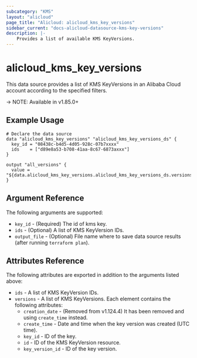```yaml
---
subcategory: "KMS"
layout: "alicloud"
page_title: "Alicloud: alicloud_kms_key_versions"
sidebar_current: "docs-alicloud-datasource-kms-key-versions"
description: |-
    Provides a list of available KMS KeyVersions.
---
```


# alicloud\_kms\_key\_versions

This data source provides a list of KMS KeyVersions in an Alibaba Cloud account according to the specified filters.

-> NOTE: Available in v1.85.0+

## Example Usage

```
# Declare the data source
data "alicloud_kms_key_versions" "alicloud_kms_key_versions_ds" {
  key_id = "08438c-b4d5-4d05-928c-07b7xxxx"
  ids    = ["d89e8a53-b708-41aa-8c67-6873axxx"]
}

output "all_versions" {
  value = "${data.alicloud_kms_key_versions.alicloud_kms_key_versions_ds.versions}"
}
```

## Argument Reference

The following arguments are supported:

* `key_id` - (Required) The id of kms key.
* `ids` - (Optional) A list of KMS KeyVersion IDs.
* `output_file` - (Optional) File name where to save data source results (after running `terraform plan`).

## Attributes Reference

The following attributes are exported in addition to the arguments listed above:

* `ids` -  A list of KMS KeyVersion IDs.
* `versions` - A list of KMS KeyVersions. Each element contains the following attributes:
  * `creation_date` - (Removed from v1.124.4) It has been removed and using `create_time` instead.
  * `create_time` - Date and time when the key version was created (UTC time).
  * `key_id` - ID of the key.
  * `id` - ID of the KMS KeyVersion resource.
  * `key_version_id` - ID of the key version.

